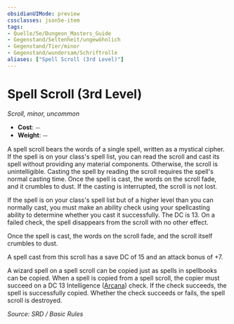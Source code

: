 ```yaml
---
obsidianUIMode: preview
cssclasses: json5e-item
tags:
- Quelle/5e/Dungeon_Masters_Guide
- Gegenstand/Seltenheit/ungewöhnlich
- Gegenstand/Tier/minor
- Gegenstand/wundersam/Schriftrolle
aliases: ["Spell Scroll (3rd Level)"]
---
```

# Spell Scroll (3rd Level)
*Scroll, minor, uncommon*  

- **Cost**: ⏤
- **Weight**: ⏤

A spell scroll bears the words of a single spell, written as a mystical cipher. If the spell is on your class's spell list, you can read the scroll and cast its spell without providing any material components. Otherwise, the scroll is unintelligible. Casting the spell by reading the scroll requires the spell's normal casting time. Once the spell is cast, the words on the scroll fade, and it crumbles to dust. If the casting is interrupted, the scroll is not lost.

If the spell is on your class's spell list but of a higher level than you can normally cast, you must make an ability check using your spellcasting ability to determine whether you cast it successfully. The DC is 13. On a failed check, the spell disappears from the scroll with no other effect.

Once the spell is cast, the words on the scroll fade, and the scroll itself crumbles to dust.

A spell cast from this scroll has a save DC of 15 and an attack bonus of +7.

A wizard spell on a spell scroll can be copied just as spells in spellbooks can be copied. When a spell is copied from a spell scroll, the copier must succeed on a DC 13 Intelligence ([Arcana](rules/skills.md#Arcana)) check. If the check succeeds, the spell is successfully copied. Whether the check succeeds or fails, the spell scroll is destroyed.

*Source: SRD / Basic Rules*